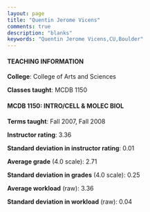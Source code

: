 ```yaml
---
layout: page
title: "Quentin Jerome Vicens" 
comments: true
description: "blanks"
keywords: "Quentin Jerome Vicens,CU,Boulder"
---
```

<head>
<script src="https://ajax.googleapis.com/ajax/libs/jquery/2.1.3/jquery.min.js"></script>
<script src="https://dl.dropboxusercontent.com/s/pc42nxpaw1ea4o9/highcharts.js?dl=0"></script>
<!-- <script src="../assets/js/highcharts.js"></script> -->
<style type="text/css">@font-face {
	font-family: "Bebas Neue";
	src: url(https://www.filehosting.org/file/details/544349/BebasNeue Regular.otf) format("opentype");
	}
	h1.Bebas { 
		font-family: "Bebas Neue", Verdana, Tahoma;
	}
</style>
</head>
	   
#### TEACHING INFORMATION

**College**: College of Arts and Sciences

**Classes taught**: MCDB 1150

#### MCDB 1150: INTRO/CELL & MOLEC BIOL

**Terms taught**: Fall 2007, Fall 2008

**Instructor rating**: 3.36

**Standard deviation in instructor rating**: 0.01

**Average grade** (4.0 scale): 2.71

**Standard deviation in grades** (4.0 scale): 0.25

**Average workload** (raw): 3.36

**Standard deviation in workload** (raw): 0.04

